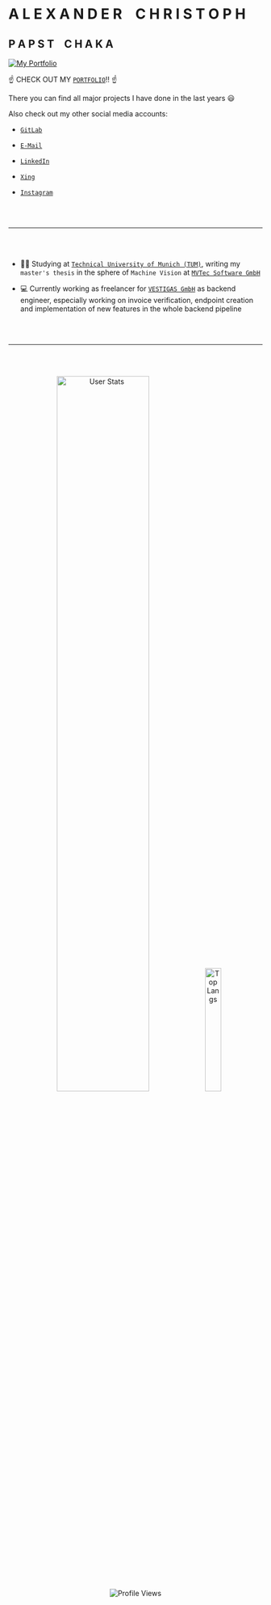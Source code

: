 # A L E X A N D E R &nbsp;&nbsp; C H R I S T O P H

## P A P S T &nbsp;&nbsp; C H A K A

<a href = "https://papstchaka.github.io/myportfolio/" target = "_blank" style="align : center; padding : 20px 0px 20px 0px;">
    <img src="assets/portfolio.gif" alt="My Portfolio"/>
</a>

:point_up: CHECK OUT MY [`PORTFOLIO`](https://papstchaka.github.io/myportfolio/)!! :point_up:

There you can find all major projects I have done in the last years :smiley:

Also check out my other social media accounts:

- [`GitLab`](https://gitlab.com/papstchaka)

- [`E-Mail`](mailto:alexander.christoph@tum.de)

- [`LinkedIn`](https://www.linkedin.com/in/alex-christoph/)

- [`Xing`](https://www.xing.com/profile/Alexander_Christoph10)

- [`Instagram`](https://z-p42.www.instagram.com/chaqueezy/)

<br></br>

----

<br></br>

- :man_student: Studying at [`Technical University of Munich (TUM)`](https://www.tum.de/en/), writing my `master's thesis` in the sphere of `Machine Vision` at [`MVTec Software GmbH`](https://www.mvtec.com/de/)

- :computer: Currently working as freelancer for [`VESTIGAS GmbH`](https://vestigas.com/) as backend engineer, especially working on invoice verification, endpoint creation and implementation of new features in the whole backend pipeline

<br></br>

----

<br></br>

<p align="center">
  <img alt="User Stats" src="https://github-stats-alpha.vercel.app/api?username=papstchaka&cc=172f45&tc=6e93b5&ic=6e93b5&bc=bddfff" width="60.25%"/>
  <img alt="Top Langs" src="https://github-readme-stats.vercel.app/api/top-langs/?username=papstchaka&&theme=prussian&&hide=jupyter%20notebook" width="25%"/>
  <br></br>
  <br></br>
  <img alt="Profile Views" src="https://komarev.com/ghpvc/?username=papstchaka&style=for-the-badge">
</p>


<!-- https://www.webfx.com/tools/emoji-cheat-sheet/ -->
